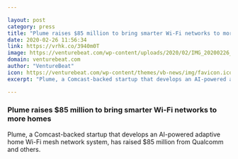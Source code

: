 ```yaml
---

layout: post
category: press
title: "Plume raises $85 million to bring smarter Wi-Fi networks to more homes"
date: 2020-02-26 11:56:34
link: https://vrhk.co/3940m0T
image: https://venturebeat.com/wp-content/uploads/2020/02/IMG_20200226_103738__01__01.jpg?w=1200&strip=all
domain: venturebeat.com
author: "VentureBeat"
icon: https://venturebeat.com/wp-content/themes/vb-news/img/favicon.ico
excerpt: "Plume, a Comcast-backed startup that develops an AI-powered adaptive home Wi-Fi mesh network system, has raised $85 million from Qualcomm and others."

---
```


### Plume raises $85 million to bring smarter Wi-Fi networks to more homes

Plume, a Comcast-backed startup that develops an AI-powered adaptive home Wi-Fi mesh network system, has raised $85 million from Qualcomm and others.
